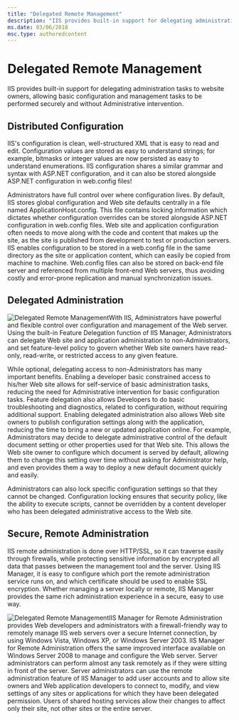 ```yaml
---
title: "Delegated Remote Management"
description: "IIS provides built-in support for delegating administration tasks to website owners, allowing basic configuration and management tasks to be performed securely and without Administrative intervention."
ms.date: 03/06/2018
msc.type: authoredcontent
---
```

# Delegated Remote Management

IIS provides built-in support for delegating administration tasks to website owners, allowing basic configuration and management tasks to be performed securely and without Administrative intervention.

## Distributed Configuration

IIS's configuration is clean, well-structured XML that is easy to read and edit. Configuration values are stored as easy to understand strings; for example, bitmasks or integer values are now persisted as easy to understand enumerations. IIS configuration shares a similar grammar and syntax with ASP.NET configuration, and it can also be stored alongside ASP.NET configuration in web.config files!

Administrators have full control over where configuration lives. By default, IIS stores global configuration and Web site defaults centrally in a file named ApplicationHost.config. This file contains locking information which dictates whether configuration overrides can be stored alongside ASP.NET configuration in web.config files. Web site and application configuration often needs to move along with the code and content that makes up the site, as the site is published from development to test or production servers. IIS enables configuration to be stored in a web.config file in the same directory as the site or application content, which can easily be copied from machine to machine. Web.config files can also be stored on back-end file server and referenced from multiple front-end Web servers, thus avoiding costly and error-prone replication and manual synchronization issues.

## Delegated Administration

![Delegated Remote Management](delegated-remote-management/_static/delegatedremotemanagement1-small.png)With IIS, Administrators have powerful and flexible control over configuration and management of the Web server. Using the built-in Feature Delegation function of IIS Manager, Administrators can delegate Web site and application administration to non-Administrators, and set feature-level policy to govern whether Web site owners have read-only, read-write, or restricted access to any given feature.

While optional, delegating access to non-Administrators has many important benefits. Enabling a developer basic constrained access to his/her Web site allows for self-service of basic administration tasks, reducing the need for Administrative intervention for basic configuration tasks. Feature delegation also allows Developers to do basic troubleshooting and diagnostics, related to configuration, without requiring additional support. Enabling delegated administration also allows Web site owners to publish configuration settings along with the application, reducing the time to bring a new or updated application online. For example, Administrators may decide to delegate administrative control of the default document setting or other properties used for that Web site. This allows the Web site owner to configure which document is served by default, allowing them to change this setting over time without asking for Administrator help, and even provides them a way to deploy a new default document quickly and easily.

Administrators can also lock specific configuration settings so that they cannot be changed. Configuration locking ensures that security policy, like the ability to execute scripts, cannot be overridden by a content developer who has been delegated administrative access to the Web site.

## Secure, Remote Administration

IIS remote administration is done over HTTP/SSL, so it can traverse easily through firewalls, while protecting sensitive information by encrypted all data that passes between the management tool and the server. Using IIS Manager, it is easy to configure which port the remote administration service runs on, and which certificate should be used to enable SSL encryption. Whether managing a server locally or remote, IIS Manager provides the same rich administration experience in a secure, easy to use way.

![Delegated Remote Management](delegated-remote-management/_static/delegatedremotemanagement2-small.png)IIS Manager for Remote Administration provides Web developers and administrators with a firewall-friendly way to remotely manage IIS web servers over a secure Internet connection, by using Windows Vista, Windows XP, or Windows Server 2003. IIS Manager for Remote Administration offers the same improved interface available on Windows Server 2008 to manage and configure the Web server. Server administrators can perform almost any task remotely as if they were sitting in front of the server. Server administrators can use the remote administration feature of IIS Manager to add user accounts and to allow site owners and Web application developers to connect to, modify, and view settings of any sites or applications for which they have been delegated permission. Users of shared hosting services allow their changes to affect only their site, not other sites or the entire server.